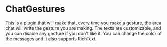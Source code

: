 # ChatGestures
This is a plugin that will make that, every time you make a gesture, the area chat will write the gesture you are making. The texts are customizable, and you can disable any gesture if you don't like it.   You can change the color of the messages and it also supports RichText.
